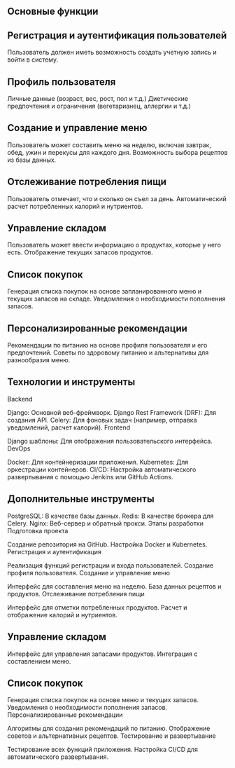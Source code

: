## Основные функции
## Регистрация и аутентификация пользователей

Пользователь должен иметь возможность создать учетную запись и войти в систему.
## Профиль пользователя

Личные данные (возраст, вес, рост, пол и т.д.)
Диетические предпочтения и ограничения (вегетарианец, аллергии и т.д.)
## Cоздание и управление меню

Пользователь может составить меню на неделю, включая завтрак, обед, ужин и перекусы для каждого дня.
Возможность выбора рецептов из базы данных.
## Отслеживание потребления пищи

Пользователь отмечает, что и сколько он съел за день.
Автоматический расчет потребленных калорий и нутриентов.
## Управление складом

Пользователь может ввести информацию о продуктах, которые у него есть.
Отображение текущих запасов продуктов.
## Список покупок

Генерация списка покупок на основе запланированного меню и текущих запасов на складе.
Уведомления о необходимости пополнения запасов.
## Персонализированные рекомендации

Рекомендации по питанию на основе профиля пользователя и его предпочтений.
Советы по здоровому питанию и альтернативы для разнообразия меню.
## Технологии и инструменты
Backend

Django: Основной веб-фреймворк.
Django Rest Framework (DRF): Для создания API.
Celery: Для фоновых задач (например, отправка уведомлений, расчет калорий).
Frontend

Django шаблоны: Для отображения пользовательского интерфейса.
DevOps

Docker: Для контейнеризации приложения.
Kubernetes: Для оркестрации контейнеров.
CI/CD: Настройка автоматического развертывания с помощью Jenkins или GitHub Actions.
## Дополнительные инструменты

PostgreSQL: В качестве базы данных.
Redis: В качестве брокера для Celery.
Nginx: Веб-сервер и обратный прокси.
Этапы разработки
Подготовка проекта

Создание репозитория на GitHub.
Настройка Docker и Kubernetes.
Регистрация и аутентификация

Реализация функций регистрации и входа пользователей.
Создание профиля пользователя.
Создание и управление меню

Интерфейс для составления меню на неделю.
База данных рецептов и продуктов.
Отслеживание потребления пищи

Интерфейс для отметки потребленных продуктов.
Расчет и отображение калорий и нутриентов.
## Управление складом

Интерфейс для управления запасами продуктов.
Интеграция с составлением меню.
## Список покупок

Генерация списка покупок на основе меню и текущих запасов.
Уведомления о необходимости пополнения запасов.
Персонализированные рекомендации

Алгоритмы для создания рекомендаций по питанию.
Отображение советов и альтернативных рецептов.
Тестирование и развертывание

Тестирование всех функций приложения.
Настройка CI/CD для автоматического развертывания.